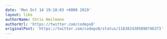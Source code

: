 ```yaml
---
date: 'Mon Oct 14 19:18:03 +0000 2019'
layout: like
authorName: Chris Heilmann
authorUrl: 'https://twitter.com/codepo8'
originalPost: 'https://twitter.com/codepo8/status/1183824305890746373'
---
```

